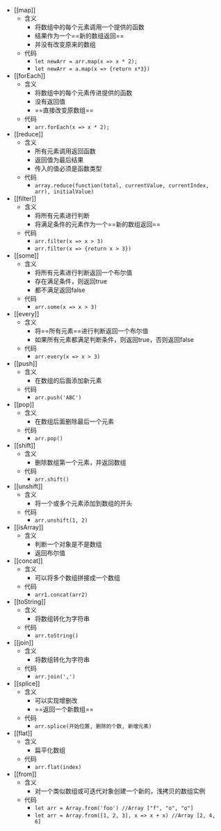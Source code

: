- [[map]]
	- 含义
		- 将数组中的每个元素调用一个提供的函数
		- 结果作为一个==新的数组返回==
		- 并没有改变原来的数组
	- 代码
		- `let newArr = arr.map(x => x * 2);`
		- `let newArr = a.map(x => {return x*3})`
- [[forEach]]
	- 含义
		- 将数组中的每个元素传进提供的函数
		- 没有返回值
		- ==直接改变原数组==
	- 代码
		- `arr.forEach(x => x * 2);`
- [[reduce]]
	- 含义
		- 所有元素调用返回函数
		- 返回值为最后结果
		- 传入的值必须是函数类型
	- 代码
		- `array.reduce(function(total, currentValue, currentIndex, arr), initialValue)`
- [[filter]]
	- 含义
		- 将所有元素进行判断
		- 将满足条件的元素作为一个==新的数组返回==
	- 代码
		- `arr.filter(x => x > 3)`
		- `arr.filter(x => {return x > 3})`
- [[some]]
	- 含义
		- 将所有元素进行判断返回一个布尔值
		- 存在满足条件，则返回true
		- 都不满足返回false
	- 代码
		- `arr.some(x => x > 3)`
- [[every]]
	- 含义
		- 将==所有元素==进行判断返回一个布尔值
		- 如果所有元素都满足判断条件，则返回true，否则返回false
	- 代码
		- `arr.every(x => x > 3)`
- [[push]]
	- 含义
		- 在数组的后面添加新元素
	- 代码
		- `arr.push('ABC')`
- [[pop]]
	- 含义
		- 在数组后面删除最后一个元素
	- 代码
		- `arr.pop()`
- [[shift]]
	- 含义
		- 删除数组第一个元素，并返回数组
	- 代码
		- `arr.shift()`
- [[unshift]]
	- 含义
		- 将一个或多个元素添加到数组的开头
	- 代码
		- `arr.unshift(1, 2)`
- [[isArray]]
	- 含义
		- 判断一个对象是不是数组
		- 返回布尔值
- [[concat]]
	- 含义
		- 可以将多个数组拼接成一个数组
	- 代码
		- `arr1.concat(arr2)`
- [[toString]]
	- 含义
		- 将数组转化为字符串
	- 代码
		- `arr.toString()`
- [[join]]
	- 含义
		- 将数组转化为字符串
	- 代码
		- `arr.join(',')`
- [[splice]]
	- 含义
		- 可以实现增删改
		- ==返回一个新数组==
	- 代码
		- `arr.splice(开始位置, 删除的个数, 新增元素)`
- [[flat]]
	- 含义
		- 扁平化数组
	- 代码
		- `arr.flat(index)`
- [[from]]
	- 含义
		- 对一个类似数组或可迭代对象创建一个新的，浅拷贝的数组实例
	- 代码
		- `let arr = Array.from('foo') //Array ["f", "o", "o"]`
		- `let arr = Array.from([1, 2, 3], x => x + x) //Array [2, 4, 6]`